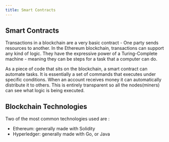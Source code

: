 ```yaml
---
title: Smart Contracts
---
```

## Smart Contracts

Transactions in a blockchain are a very basic contract - One party sends resources to another.
In the Ethereum blockchain, transactions can support any kind of logic. They have the expressive
power of a Turing-Complete machine - meaning they can be steps for a task that a computer can do.

As a piece of code that sits on the blockchain, a smart contract can automate tasks.
It is essentially a set of commands that executes under specific conditions.
When an account receives money it can automatically distribute it to others.
This is entirely transparent so all the nodes(miners) can see what logic is being executed.


## Blockchain Technologies

Two of the most common technologies used are :
- Ethereum: generally made with Solidity
- Hyperledger: generally made with Go, or Java

